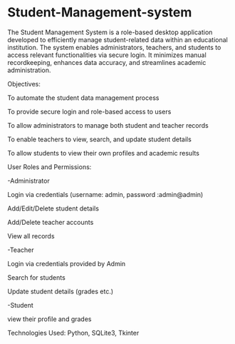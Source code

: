 # Student-Management-system
The Student Management System is a role-based desktop application developed to efficiently manage student-related data within an educational institution. The system enables administrators, teachers, and students to access relevant functionalities via secure login. It minimizes manual recordkeeping, enhances data accuracy, and streamlines academic administration.

Objectives:

To automate the student data management process

To provide secure login and role-based access to users

To allow administrators to manage both student and teacher records

To enable teachers to view, search, and update student details

To allow students to view their own profiles and academic results


User Roles and Permissions:

-Administrator

Login via credentials (username: admin, password :admin@admin)

Add/Edit/Delete student details

Add/Delete teacher accounts

View all records

-Teacher

Login via credentials provided by Admin

Search for students

Update student details (grades etc.)

-Student

view their profile and grades



Technologies Used: Python, SQLite3, Tkinter

